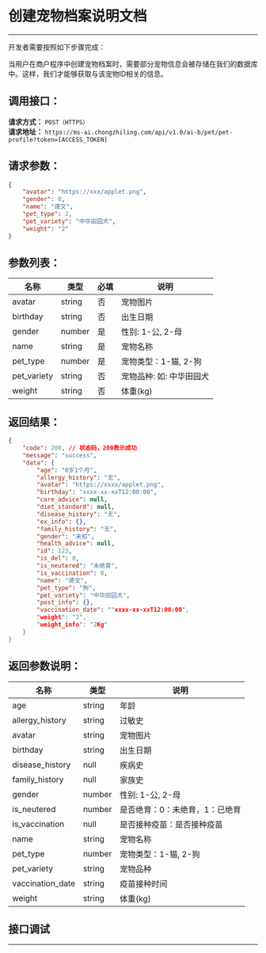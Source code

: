 # 创建宠物档案说明文档
---
开发者需要按照如下步骤完成：

当用户在商户程序中创建宠物档案时，需要部分宠物信息会被存储在我们的数据库中。这样，我们才能够获取与该宠物ID相关的信息。

## 调用接口：
**请求方式：** `POST（HTTPS）`  
**请求地址：** `https://ms-ai.chongzhiling.com/api/v1.0/ai-b/pet/pet-profile?token=[ACCESS_TOKEN]`

## 请求参数：
```json
{
    "avatar": "https://xxx/applet.png",
    "gender": 0,
    "name": "德文",
    "pet_type": 2,
    "pet_variety": "中华田园犬",
    "weight": "2"
}
```

## 参数列表：

| 名称        | 类型   | 必填 | 说明                     |
| ----------- | ------ | ---- | ------------------------ |
| avatar      | string | 否   | 宠物图片                 |
| birthday    | string | 否   | 出生日期                 |
| gender      | number | 是   | 性别: 1-公, 2-母         |
| name        | string | 是   | 宠物名称                 |
| pet_type    | number | 是   | 宠物类型：1-猫, 2-狗     |
| pet_variety | string | 否   | 宠物品种: 如: 中华田园犬 |
| weight      | string | 否   | 体重(kg)                 |


## 返回结果：
```json
{
    "code": 200, // 状态码，200表示成功
    "message": "success",
    "data": {
        "age": "0岁1个月",
        "allergy_history": "无",
        "avatar": "https://xxxx/applet.png",
        "birthday": "xxxx-xx-xxT12:00:00",
        "care_advice": null,
        "diet_standard": null,
        "disease_history": "无",
        "ex_info": {},
        "family_history": "无",
        "gender": "未知",
        "health_advice": null,
        "id": 123,
        "is_del": 0,
        "is_neutered": "未绝育",
        "is_vaccination": 0,
        "name": "德文",
        "pet_type": "狗",
        "pet_variety": "中华田园犬",
        "post_info": {},
        "vaccination_date": ""xxxx-xx-xxT12:00:00",
        "weight": "2",
        "weight_info": "2Kg"
    }
}
```

## 返回参数说明：
| 名称            | 类型   | 说明                           |
|-----------------|--------|--------------------------------|
| age             | string | 年龄                           |
| allergy_history | string | 过敏史                         |
| avatar          | string | 宠物图片                       |
| birthday        | string | 出生日期                       |
| disease_history | null   | 疾病史                         |
| family_history  | null   | 家族史                         |
| gender          | number | 性别: 1-公, 2-母               |
| is_neutered     | number | 是否绝育：0：未绝育，1：已绝育 |
| is_vaccination  | null   | 是否接种疫苗：是否接种疫苗    |
| name            | string | 宠物名称                       |
| pet_type        | number | 宠物类型：1-猫, 2-狗           |
| pet_variety     | string | 宠物品种                       |
| vaccination_date| string | 疫苗接种时间                   |
| weight          | string | 体重(kg)                       |

## 接口调试
---
<script setup>
import SwaggerUI from '../../../src/components/SwaggerUI.vue'
</script>

<ClientOnly>
  <SwaggerUI 
    type="post"
    path="/pet-profile" 
  />
</ClientOnly>